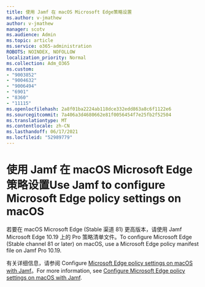 ```yaml
---
title: 使用 Jamf 在 macOS Microsoft Edge策略设置
ms.author: v-jmathew
author: v-jmathew
manager: scotv
ms.audience: Admin
ms.topic: article
ms.service: o365-administration
ROBOTS: NOINDEX, NOFOLLOW
localization_priority: Normal
ms.collection: Adm_O365
ms.custom:
- "9003852"
- "9004632"
- "9006494"
- "6901"
- "8360"
- "11115"
ms.openlocfilehash: 2a8f01ba2224ab118dce332edd863a8c6f1122e6
ms.sourcegitcommit: 7a406a3d4680662e81f0056454f7e25fb2f52504
ms.translationtype: MT
ms.contentlocale: zh-CN
ms.lasthandoff: 06/17/2021
ms.locfileid: "52989779"
---
```

# <a name="use-jamf-to-configure-microsoft-edge-policy-settings-on-macos"></a><span data-ttu-id="b041e-102">使用 Jamf 在 macOS Microsoft Edge策略设置</span><span class="sxs-lookup"><span data-stu-id="b041e-102">Use Jamf to configure Microsoft Edge policy settings on macOS</span></span>

<span data-ttu-id="b041e-103">若要在 macOS Microsoft Edge (Stable 渠道 81) 更高版本，请使用 Jamf Microsoft Edge 10.19 上的 Pro 策略清单文件。</span><span class="sxs-lookup"><span data-stu-id="b041e-103">To configure Microsoft Edge (Stable channel 81 or later) on macOS, use a Microsoft Edge policy manifest file on Jamf Pro 10.19.</span></span>

<span data-ttu-id="b041e-104">有关详细信息，请参阅 Configure [Microsoft Edge policy settings on macOS with Jamf](https://go.microsoft.com/fwlink/?linkid=2134761)。</span><span class="sxs-lookup"><span data-stu-id="b041e-104">For more information, see [Configure Microsoft Edge policy settings on macOS with Jamf](https://go.microsoft.com/fwlink/?linkid=2134761).</span></span>
